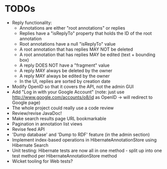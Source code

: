 # TODOs

* Reply functionality:
  * Annotations are either "root annotations" or replies
  * Replies have a "isReplyTo" property that holds the ID of the root annotation
  * Root annotations have a null "isReplyTo" value
  * A root annotation that has replies MAY NOT be deleted
  * A root annotation that has replies MAY be edited (text + bounding box)
  * A reply DOES NOT have a "fragment" value
  * A reply MAY always be deleted by the owner
  * A reply MAY always be edited by the owner
  * In the UI, replies are sorted by creation date
* Modify OpenID so that it covers the API, not the admin GUI
* Add "Log in with your Google Account" (note: just use http://www.google.com/accounts/o8/id as
  OpenID -> will redirect to Google page)
* The whole project could really use a code review
* Review/revise JavaDoc!
* Make search results page URL bookmarkable
* Pagination in annotation list views
* Revise feed API
* 'Dump database' and 'Dump to RDF' feature (in the admin section)
* Implement index-based operations in HibernateAnnotationStore using Hibernate Search
* Unit testing: Hibernate tests are now all in one method - split up into one test method per
  HibernateAnnotationStore method
* Wicket tooling for Web tests?
